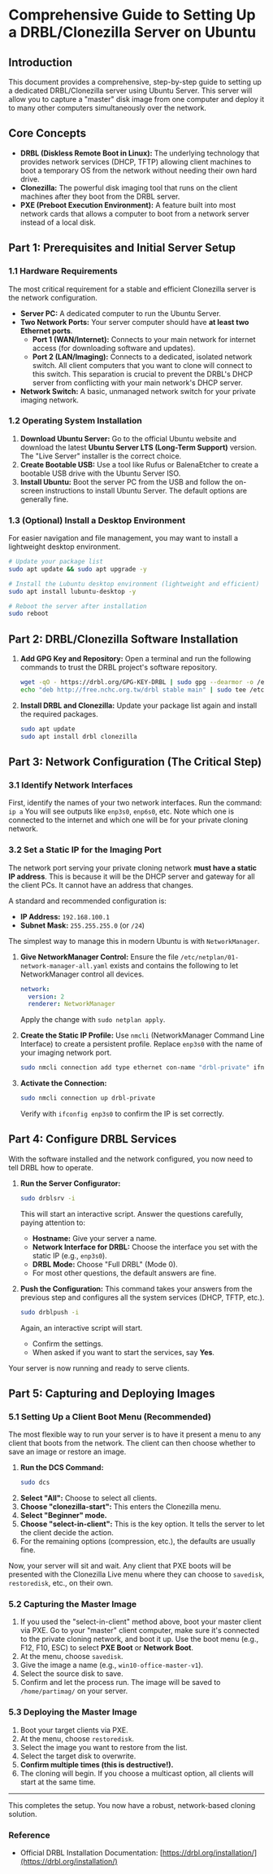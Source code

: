 # Comprehensive Guide to Setting Up a DRBL/Clonezilla Server on Ubuntu


## Introduction

This document provides a comprehensive, step-by-step guide to setting up a dedicated DRBL/Clonezilla server using Ubuntu Server. This server will allow you to capture a "master" disk image from one computer and deploy it to many other computers simultaneously over the network.

## Core Concepts

*   **DRBL (Diskless Remote Boot in Linux):** The underlying technology that provides network services (DHCP, TFTP) allowing client machines to boot a temporary OS from the network without needing their own hard drive.
*   **Clonezilla:** The powerful disk imaging tool that runs on the client machines after they boot from the DRBL server.
*   **PXE (Preboot Execution Environment):** A feature built into most network cards that allows a computer to boot from a network server instead of a local disk.

## Part 1: Prerequisites and Initial Server Setup

### 1.1 Hardware Requirements

The most critical requirement for a stable and efficient Clonezilla server is the network configuration.

*   **Server PC:** A dedicated computer to run the Ubuntu Server.
*   **Two Network Ports:** Your server computer should have **at least two Ethernet ports**.
    *   **Port 1 (WAN/Internet):** Connects to your main network for internet access (for downloading software and updates).
    *   **Port 2 (LAN/Imaging):** Connects to a dedicated, isolated network switch. All client computers that you want to clone will connect to this switch. This separation is crucial to prevent the DRBL's DHCP server from conflicting with your main network's DHCP server.
*   **Network Switch:** A basic, unmanaged network switch for your private imaging network.

### 1.2 Operating System Installation

1.  **Download Ubuntu Server:** Go to the official Ubuntu website and download the latest **Ubuntu Server LTS (Long-Term Support)** version. The "Live Server" installer is the correct choice.
2.  **Create Bootable USB:** Use a tool like Rufus or BalenaEtcher to create a bootable USB drive with the Ubuntu Server ISO.
3.  **Install Ubuntu:** Boot the server PC from the USB and follow the on-screen instructions to install Ubuntu Server. The default options are generally fine.

### 1.3 (Optional) Install a Desktop Environment

For easier navigation and file management, you may want to install a lightweight desktop environment.

```bash
# Update your package list
sudo apt update && sudo apt upgrade -y

# Install the Lubuntu desktop environment (lightweight and efficient)
sudo apt install lubuntu-desktop -y

# Reboot the server after installation
sudo reboot
```

## Part 2: DRBL/Clonezilla Software Installation

1.  **Add GPG Key and Repository:** Open a terminal and run the following commands to trust the DRBL project's software repository.

    ```bash
    wget -qO - https://drbl.org/GPG-KEY-DRBL | sudo gpg --dearmor -o /etc/apt/trusted.gpg.d/drbl.gpg
    echo "deb http://free.nchc.org.tw/drbl stable main" | sudo tee /etc/apt/sources.list.d/drbl.list
    ```

2.  **Install DRBL and Clonezilla:** Update your package list again and install the required packages.

    ```bash
    sudo apt update
    sudo apt install drbl clonezilla
    ```

## Part 3: Network Configuration (The Critical Step)

### 3.1 Identify Network Interfaces

First, identify the names of your two network interfaces. Run the command:
`ip a`
You will see outputs like `enp3s0`, `enp6s0`, etc. Note which one is connected to the internet and which one will be for your private cloning network.

### 3.2 Set a Static IP for the Imaging Port

The network port serving your private cloning network **must have a static IP address**. This is because it will be the DHCP server and gateway for all the client PCs. It cannot have an address that changes.

A standard and recommended configuration is:
*   **IP Address:** `192.168.100.1`
*   **Subnet Mask:** `255.255.255.0` (or `/24`)

The simplest way to manage this in modern Ubuntu is with `NetworkManager`.

1.  **Give NetworkManager Control:** Ensure the file `/etc/netplan/01-network-manager-all.yaml` exists and contains the following to let NetworkManager control all devices.
    ```yaml
    network:
      version: 2
      renderer: NetworkManager
    ```
    Apply the change with `sudo netplan apply`.

2.  **Create the Static IP Profile:** Use `nmcli` (NetworkManager Command Line Interface) to create a persistent profile. Replace `enp3s0` with the name of your imaging network port.
    ```bash
    sudo nmcli connection add type ethernet con-name "drbl-private" ifname enp3s0 ipv4.method manual ipv4.addresses 192.168.100.1/24
    ```

3.  **Activate the Connection:**
    ```bash
    sudo nmcli connection up drbl-private
    ```
    Verify with `ifconfig enp3s0` to confirm the IP is set correctly.

## Part 4: Configure DRBL Services

With the software installed and the network configured, you now need to tell DRBL how to operate.

1.  **Run the Server Configurator:**
    ```bash
    sudo drblsrv -i
    ```
    This will start an interactive script. Answer the questions carefully, paying attention to:
    *   **Hostname:** Give your server a name.
    *   **Network Interface for DRBL:** Choose the interface you set with the static IP (e.g., `enp3s0`).
    *   **DRBL Mode:** Choose "Full DRBL" (Mode 0).
    *   For most other questions, the default answers are fine.

2.  **Push the Configuration:** This command takes your answers from the previous step and configures all the system services (DHCP, TFTP, etc.).
    ```bash
    sudo drblpush -i
    ```
    Again, an interactive script will start.
    *   Confirm the settings.
    *   When asked if you want to start the services, say **Yes**.

Your server is now running and ready to serve clients.

## Part 5: Capturing and Deploying Images

### 5.1 Setting Up a Client Boot Menu (Recommended)

The most flexible way to run your server is to have it present a menu to any client that boots from the network. The client can then choose whether to save an image or restore an image.

1.  **Run the DCS Command:**
    ```bash
    sudo dcs
    ```
2.  **Select "All":** Choose to select all clients.
3.  **Choose "clonezilla-start":** This enters the Clonezilla menu.
4.  **Select "Beginner" mode.**
5.  **Choose "select-in-client":** This is the key option. It tells the server to let the client decide the action.
6.  For the remaining options (compression, etc.), the defaults are usually fine.

Now, your server will sit and wait. Any client that PXE boots will be presented with the Clonezilla Live menu where they can choose to `savedisk`, `restoredisk`, etc., on their own.

### 5.2 Capturing the Master Image

1.  If you used the "select-in-client" method above, boot your master client via PXE. Go to your "master" client computer, make sure it's connected to the private cloning network, and boot it up. Use the boot menu (e.g., F12, F10, ESC) to select **PXE Boot** or **Network Boot**.
2.  At the menu, choose `savedisk`.
3.  Give the image a name (e.g., `win10-office-master-v1`).
4.  Select the source disk to save.
5.  Confirm and let the process run. The image will be saved to `/home/partimag/` on your server.

### 5.3 Deploying the Master Image

1.  Boot your target clients via PXE.
2.  At the menu, choose `restoredisk`.
3.  Select the image you want to restore from the list.
4.  Select the target disk to overwrite.
5.  **Confirm multiple times (this is destructive!).**
6.  The cloning will begin. If you choose a multicast option, all clients will start at the same time.

---

This completes the setup. You now have a robust, network-based cloning solution.

### Reference
*   Official DRBL Installation Documentation: [https://drbl.org/installation/](https://drbl.org/installation/)
